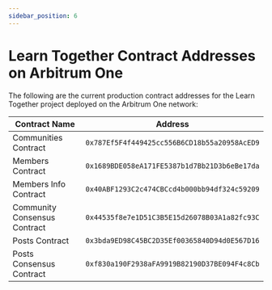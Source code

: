 ```yaml
---
sidebar_position: 6
---
```


# Learn Together Contract Addresses on Arbitrum One

The following are the current production contract addresses for the Learn Together project deployed on the Arbitrum One network:

| Contract Name                | Address                                    |
|------------------------------|--------------------------------------------|
| Communities Contract         | `0x787Ef5F4f449425cc556B6CD18b55a20958AcED9` |
| Members Contract             | `0x1689BDE058eA171FE5387b1d7Bb21D3b6eBe17da` |
| Members Info Contract        | `0x40ABF1293C2c474CBCcd4b000bb94df324c59209` |
| Community Consensus Contract | `0x44535f8e7e1D51C3B5E15d26078B03A1a82fc93C` |
| Posts Contract               | `0x3bda9ED98C45BC2D35Ef00365840D94d0E567D16` |
| Posts Consensus Contract     | `0xf830a190F2938aFA9919B82190D37BE094F4c8Cb` |
